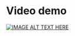 # Video demo

[![IMAGE ALT TEXT HERE](![image](https://github.com/queojo2002/react-native-navigation-excersise4/assets/62178528/826aafa1-90aa-4d2e-b741-f1d895de50f0)
)](https://www.youtube.com/watch?v=TKfmbNiGxl4)


